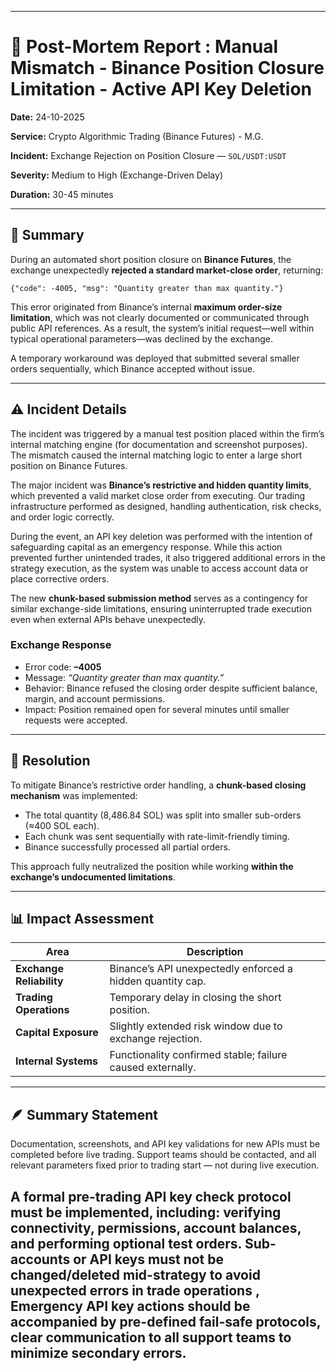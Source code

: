 
---

# 🧾 Post-Mortem Report : Manual Mismatch - Binance Position Closure Limitation - Active API Key Deletion

**Date:** 24-10-2025 

**Service:** Crypto Algorithmic Trading (Binance Futures) - M.G.

**Incident:** Exchange Rejection on Position Closure — `SOL/USDT:USDT`

**Severity:** Medium to High (Exchange-Driven Delay)

**Duration:** 30-45 minutes


---

## 🧩 **Summary**

During an automated short position closure on **Binance Futures**, the exchange unexpectedly **rejected a standard market-close order**, returning:

```
{"code": -4005, "msg": "Quantity greater than max quantity."}
```

This error originated from Binance’s internal **maximum order-size limitation**, which was not clearly documented or communicated through public API references.
As a result, the system’s initial request—well within typical operational parameters—was declined by the exchange.

A temporary workaround was deployed that submitted several smaller orders sequentially, which Binance accepted without issue.

---

## ⚠️ **Incident Details**

The incident was triggered by a manual test position placed within the firm’s internal matching engine (for documentation and screenshot purposes). The mismatch caused the internal matching logic to enter a large short position on Binance Futures.

The major incident was **Binance’s restrictive and hidden quantity limits**, which prevented a valid market close order from executing.
Our trading infrastructure performed as designed, handling authentication, risk checks, and order logic correctly.

During the event, an API key deletion was performed with the intention of safeguarding capital as an emergency response. While this action prevented further unintended trades, it also triggered additional errors in the strategy execution, as the system was unable to access account data or place corrective orders.

The new **chunk-based submission method** serves as a contingency for similar exchange-side limitations, ensuring uninterrupted trade execution even when external APIs behave unexpectedly.

### **Exchange Response**

* Error code: **–4005**
* Message: *“Quantity greater than max quantity.”*
* Behavior: Binance refused the closing order despite sufficient balance, margin, and account permissions.
* Impact: Position remained open for several minutes until smaller requests were accepted.


---

## 🧠 **Resolution**

To mitigate Binance’s restrictive order handling, a **chunk-based closing mechanism** was implemented:

* The total quantity (8,486.84 SOL) was split into smaller sub-orders (≈400 SOL each).
* Each chunk was sent sequentially with rate-limit-friendly timing.
* Binance successfully processed all partial orders.

This approach fully neutralized the position while working **within the exchange’s undocumented limitations**.

---

## 📊 **Impact Assessment**

| Area                     | Description                                                |
| ------------------------ | ---------------------------------------------------------- |
| **Exchange Reliability** | Binance’s API unexpectedly enforced a hidden quantity cap. |
| **Trading Operations**   | Temporary delay in closing the short position.             |
| **Capital Exposure**     | Slightly extended risk window due to exchange rejection.   |
| **Internal Systems**     | Functionality confirmed stable; failure caused externally. |

---

## 🪶 **Summary Statement**

Documentation, screenshots, and API key validations for new APIs must be completed before live trading. Support teams should be contacted, and all relevant parameters fixed prior to trading start — not during live execution. 

 A formal pre-trading API key check protocol must be implemented, including: verifying connectivity, permissions, account balances, and performing optional test orders. Sub-accounts or API keys must not be changed/deleted mid-strategy to avoid unexpected errors in trade operations , Emergency API key actions should be accompanied by pre-defined fail-safe protocols, clear communication to all support teams to minimize secondary errors.
---
